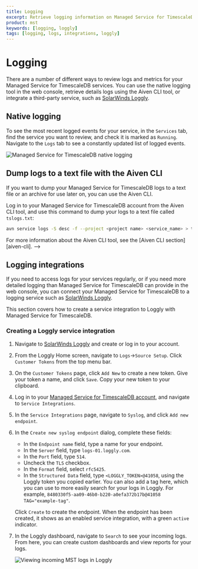 ```yaml
---
title: Logging
excerpt: Retrieve logging information on Managed Service for TimescaleDB
product: mst
keywords: [logging, loggly]
tags: [logging, logs, integrations, loggly]
---
```


# Logging

There are a number of different ways to review logs and metrics for your Managed
Service for TimescaleDB services. You can use the native logging tool
in the web console, retrieve details logs using the Aiven CLI tool, or
integrate a third-party service, such as [SolarWinds Loggly][loggly-site].

## Native logging

To see the most recent logged events for your service, in the `Services` tab,
find the service you want to review, and check it is marked as `Running`.
Navigate to the `Logs` tab to see a constantly updated list of logged events.

<img class="main-content__illustration"
src="https://s3.amazonaws.com/assets.timescale.com/docs/images/mst-view-logs.png"
alt="Managed Service for TimescaleDB native logging"/>

## Dump logs to a text file with the Aiven CLI

If you want to dump your Managed Service for TimescaleDB logs to a text file or
an archive for use later on, you can use the Aiven CLI.

Log in to your Managed Service for TimescaleDB account from the Aiven CLI tool,
and use this command to dump your logs to a text file called `tslogs.txt`:

```bash
avn service logs -S desc -f --project <project name> <service_name> > tslogs.txt
```

<!--->
For more information about the Aiven CLI tool, see the
[Aiven CLI section][aiven-cli].
-->

## Logging integrations

If you need to access logs for your services regularly, or if you need more
detailed logging than Managed Service for TimescaleDB can provide in the web
console, you can connect your Managed Service for TimescaleDB to a logging
service such as [SolarWinds Loggly][loggly-site].

This section covers how to create a service integration to Loggly with Managed
Service for TimescaleDB.

<procedure>

### Creating a Loggly service integration

1.  Navigate to [SolarWinds Loggly][loggly-site] and create or log in to your account.
1.  From the Loggly Home screen, navigate to `Logs`→`Source Setup`. Click
    `Customer Tokens` from the top menu bar.
1.  On the `Customer Tokens` page, click `Add New` to create a new token. Give your
    token a name, and click `Save`. Copy your new token to your clipboard.
1.  Log in to your [Managed Service for TimescaleDB account][mst-portal], and navigate
    to `Service Integrations`.
1.  In the `Service Integrations` page, navigate to `Syslog`, and click
    `Add new endpoint`.
1.  In the `Create new syslog endpoint` dialog, complete these fields:

      *   In the `Endpoint name` field, type a name for your endpoint.
      *   In the `Server` field, type `logs-01.loggly.com`.
      *   In the `Port` field, type `514`.
      *   Uncheck the `TLS` checkbox.
      *   In the `Format` field, select `rfc5425`.
      *   In the `Structured Data` field, type `<LOGGLY_TOKEN>@41058`, using the Loggly token you copied earlier. You can also add a tag here, which you can use to more easily search for your logs in Loggly. For example, `8480330f5-aa09-46b0-b220-a0efa372b17b@41058 TAG="example-tag"`.

    Click `Create` to create the endpoint. When the endpoint has been created, it shows as an enabled service integration, with a green `active` indicator.
1.  In the Loggly dashboard, navigate to `Search` to see your incoming logs. From here,
    you can create custom dashboards and view reports for your logs.

    <img class="main-content__illustration"
      src="https://s3.amazonaws.com/assets.timescale.com/docs/images/loggly-view-logs.png" alt="Viewing incoming MST logs in Loggly"
    />

</procedure>

[loggly-site]: https://www.loggly.com/
[mst-portal]: https://portal.managed.timescale.com
[aiven-cli]: /mst/:currentVersion:/aiven-client-install/

